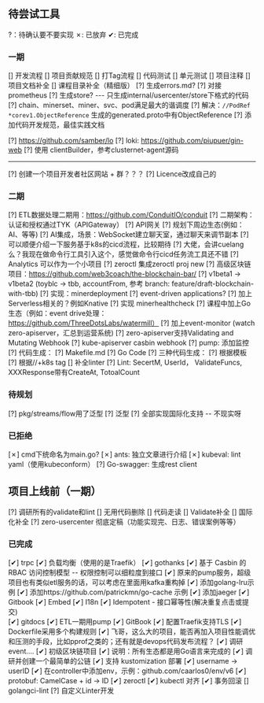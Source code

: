 ## 待尝试工具 

?：待确认要不要实现
✗: 已放弃
✔: 已完成

### 一期

[] 开发流程
[] 项目贡献规范
[] 打Tag流程
[] 代码测试
[] 单元测试
[] 项目注释
[] 项目文档补全
[] 课程目录补全（精细版）
[?] 生成errors.md?
[?] 对接prometheus
[?] 生成store? --- 只生成internal/usercenter/store下格式的代码
[?] chain、minerset、miner、svc、pod满足最大的谐调度
[?] 解决：`//PodRef *corev1.ObjectReference` 生成的generated.proto中有ObjectReference
[?] 添加代码开发规范，最佳实践文档

[?] https://github.com/samber/lo
[?] loki: https://github.com/piupuer/gin-web
[?] 使用 clientBuilder，参考clusternet-agent源码

---

[?] 创建一个项目开发者社区网站 + 群？？？
[?] Licence改成自己的

### 二期

[?] ETL数据处理二期用：https://github.com/ConduitIO/conduit
[?] 二期架构：认证和授权通过TYK（APIGateway）
[?] API网关
[?] 规划下周边生态(例如：AI、等等)
[?] AI集成，场景：WebSocket建立聊天室，通过聊天来调节副本
[?] 可以顺便介绍一下服务基于k8s的cicd流程，比较期待
[?] 大佬，会讲cuelang么？我现在做命令行工具引入这个，感觉做命令行cicd任务流工具还不错
[?] Analytics 可以作为一个小项目
[?] zeroctl 集成zeroctl proj new
[?] 高级区块链项目：https://github.com/web3coach/the-blockchain-bar/
[?] v1beta1 -> v1beta2 (toyblc -> tbb, accountFrom, 参考 branch: feature/draft-blockchain-with-tbb)
[?] 实现：minerdeployment
[?] event-driven applications?
[?] 加上Serverless相关的？例如Knative
[?] 实现 minerhealthcheck
[?] 课程中加上Go生态（例如：event drive处理：https://github.com/ThreeDotsLabs/watermill）
[?] 加上event-monitor (watch zero-apiserver，汇总到运营系统)
[?] zero-apiserver支持Validating and Mutating Webhook
[?] kube-apiserver casbin webhook
[?] pump: 添加监控
[?] 代码生成：
  [?] Makefile.md 
  [?] Go Code
[?] 三种代码生成：
  [?] 根据模板
  [?] 根据//+k8s tag
[] 补全linter
[?] Lint: SecertM, UserId， ValidateFuncs, XXXResponse带有CreateAt, TotoalCount

### 待规划

[?] pkg/streams/flow用了泛型
[?] 泛型
[?] 全部实现国际化支持 -- 不现实呀

### 已拒绝

[✗] cmd下统命名为main.go?
[✗] ants: 独立文章进行介绍
[✗] kubeval: lint yaml（使用kubeconform）
[?] Go-swagger: 生成rest client

## 项目上线前（一期）

[?] 调研所有的validate和lint
[] 无用代码删除
[] 代码走读
[] Validate补全
[] 国际化补全
[?] zero-usercenter 彻底定稿（功能实现完、日志、错误案例等等）

### 已完成

[✔] trpc
[✔] 负载均衡（使用的是Traefik）
[✔] gothanks
[✔] 基于 Casbin 的 RBAC 访问控制模型 -- 权限控制可以细粒度到接口
[✔] 原来的pump服务，超级项目也有类似etl服务的话，可以考虑在里面用kafka重构掉
[✔] 添加golang-lru示例
[✔] 添加https://github.com/patrickmn/go-cache 示例
[✔] 添加jaeger
[✔] Gitbook
[✔] Embed
[✔] I18n
[✔] Idempotent - 接口幂等性(解决重复点击或提交)  
[✔] gitdocs
[✔] ETL一期用pump
[✔] GitBook
[✔] 配置Traefik支持TLS
[✔] Dockerfile采用多个构建规则
[✔] 飞哥，这么大的项目，能否再加入项目性能调优和压测的手段，比如pprof之类的；还有就是devops代码发布流程？
[✔] 调研event....
[✔] 初级区块链项目
[✔] 说明：所有生态都是用Go语言来完成的
[✔] 调研并创建一个最简单的公链
[✔] 支持 kustomization 部署
[✔] username -> userID
[✔] 在controller中添加env，示例：github.com/caarlos0/env/v6
[✔] protobuf: CamelCase + id -> ID
[✔] zeroctl
[✔] kubectl 对齐
[✔] 事务回滚
[] golangci-lint
[?] 自定义Linter开发
